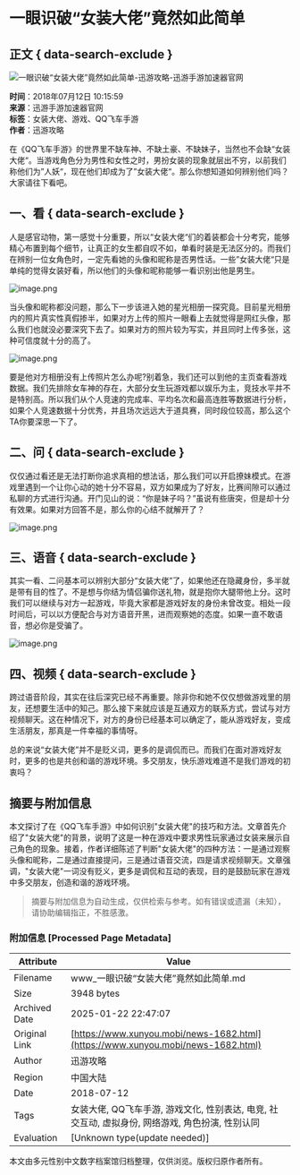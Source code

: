 # 一眼识破“女装大佬”竟然如此简单

## 正文 { data-search-exclude }


![一眼识破“女装大佬”竟然如此简单-迅游攻略-迅游手游加速器官网](images/logo.png)

**时间**：2018年07月12日 10:15:59  
**来源**：迅游手游加速器官网  
**标签**：女装大佬、游戏、QQ飞车手游  
**作者**：迅游攻略

在《QQ飞车手游》的世界里不缺车神、不缺土豪、不缺妹子，当然也不会缺“女装大佬“。当游戏角色分为男性和女性之时，男扮女装的现象就层出不穷，以前我们称他们为”人妖“，现在他们却成为了”女装大佬“。那么你想知道如何辨别他们吗？大家请往下看吧。

## 一、看 { data-search-exclude }

人是感官动物，第一感觉十分重要，所以“女装大佬“们的着装都会十分考究，能够精心布置到每个细节，让真正的女生都自叹不如，单看时装是无法区分的。而我们在辨别一位女角色时，一定先看她的头像和昵称是否男性话。一些”女装大佬“只是单纯的觉得女装好看，所以他们的头像和昵称能够一看识别出他是男生。

![image.png](https://subao-web-admin.oss-cn-shanghai.aliyuncs.com/xunyou/detail/201807121013185479.jpg)

当头像和昵称都没问题，那么下一步该进入她的星光相册一探究竟。目前星光相册内的照片真实性真假掺半，如果对方上传的照片一眼看上去就觉得是网红头像，那么我们也就没必要深究下去了。如果对方的照片较为写实，并且同时上传多张，这种可信度就十分的高了。

![image.png](https://subao-web-admin.oss-cn-shanghai.aliyuncs.com/xunyou/detail/201807121013396343.jpg)

要是他对方相册没有上传照片怎么办呢?别着急，我们还可以到他的主页查看游戏数据。我们先排除女车神的存在，大部分女生玩游戏都以娱乐为主，竞技水平并不是特别高。所以我们从个人竞速的完成率、平均名次和最高连胜等数据进行分析，如果个人竞速数据十分优秀，并且场次远远大于道具赛，同时段位较高，那么这个TA你要深思一下了。

## 二、问 { data-search-exclude }

仅仅通过看还是无法打断你追求真相的想法话，那么我们可以开启撩妹模式。在游戏里遇到一个让你心动的她十分不容易，双方如果成为了好友，比赛间隙可以通过私聊的方式进行沟通。开门见山的说：“你是妹子吗？”虽说有些唐突，但是却十分有效果。如果对方回答不是，那么你的心结不就解开了？

![image.png](https://subao-web-admin.oss-cn-shanghai.aliyuncs.com/xunyou/detail/201807121015037410.jpg)

## 三、语音 { data-search-exclude }

其实一看、二问基本可以辨别大部分“女装大佬”了，如果他还在隐藏身份，多半就是带有目的性了。不是想与你结为情侣骗你送礼物，就是抱你大腿带他上分。这时我们可以继续与对方一起游戏，毕竟大家都是游戏好友的身份未曾改变。相处一段时间后，可以以方便配合与对方语音开黑，进而观察她的态度。如果一直不敢语音，想必你是受骗了。

![image.png](https://subao-web-admin.oss-cn-shanghai.aliyuncs.com/xunyou/detail/201807121015398770.jpg)

## 四、视频 { data-search-exclude }

跨过语音阶段，其实在往后深究已经不再重要。除非你和她不仅仅想做游戏里的朋友，还想要生活中的知己。那么接下来就应该是互通双方的联系方式，尝试与对方视频聊天。这在种情况下，对方的身份已经基本可以确定了，能从游戏好友，变成生活朋友，那真是一件幸福的事情呀。

总的来说“女装大佬”并不是贬义词，更多的是调侃而已。而我们在面对游戏好友时，更多的也是共创和谐的游戏环境。多交朋友，快乐游戏难道不是我们游戏的初衷吗？
<!-- tcd_original_link https://www.xunyou.mobi/news-1682.html -->


## 摘要与附加信息

<!-- tcd_abstract -->
本文探讨了在《QQ飞车手游》中如何识别"女装大佬"的技巧和方法。文章首先介绍了"女装大佬"的背景，说明了这是一种在游戏中要求男性玩家通过女装来展示自己角色的现象。接着，作者详细陈述了判断"女装大佬"的四种方法：一是通过观察头像和昵称，二是通过直接提问，三是通过语音交流，四是请求视频聊天。文章强调，"女装大佬"一词没有贬义，更多是调侃和互动的表现，目的是鼓励玩家在游戏中多交朋友，创造和谐的游戏环境。
<!-- tcd_abstract_end -->

> 摘要与附加信息为自动生成，仅供检索与参考。如有错误或遗漏（未知），请协助编辑指正，不胜感激。

### 附加信息 [Processed Page Metadata]

| Attribute       | Value                                  |
|-----------------|----------------------------------------|
| Filename        | www_一眼识破“女装大佬”竟然如此简单.md                             |
| Size            | 3948 bytes                           |
| Archived Date   | 2025-01-22 22:47:07                             |
| Original Link   | [https://www.xunyou.mobi/news-1682.html](https://www.xunyou.mobi/news-1682.html)                       |
| Author          | 迅游攻略                               |
| Region          | 中国大陆                               |
| Date            | 2018-07-12                                 |
| Tags            | 女装大佬, QQ飞车手游, 游戏文化, 性别表达, 电竞, 社交互动, 虚拟身份, 网络游戏, 角色扮演, 性别认同                                 |
| Evaluation            | [Unknown type(update needed)]                                 |
<!-- tcd_table_end -->

本文由多元性别中文数字档案馆归档整理，仅供浏览。版权归原作者所有。
